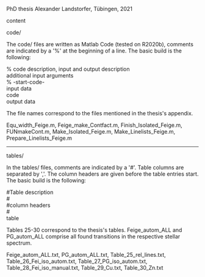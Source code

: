 PhD thesis Alexander Landstorfer, Tübingen, 2021


content



code/

The code/ files are written as Matlab Code (tested on R2020b), comments are indicated 
by a '%' at the beginning of a line. The basic build is the following:

% code description, input and output description  
additional input arguments  
% -start-code-  
input data  
code  
output data  

The file names correspond to the files mentioned in the thesis's appendix.


Equ_width_Feige.m,
Feige_make_Contfact.m,
Finish_Isolated_Feige.m,
FUNmakeCont.m,
Make_Isolated_Feige.m,
Make_Linelists_Feige.m,
Prepare_Linelists_Feige.m

-------------------------------------------------------------------------------------

tables/

In the tables/ files, comments are indicated by a '#'. Table columns are separated 
by ','. The column headers are given before the table entries start. The basic build 
is the following:

#Table description  
#<br>
#column headers  
#<br>
table  

Tables 25-30 correspond to the thesis's tables. Feige_autom_ALL and PG_autom_ALL 
comprise all found transitions in the respective stellar spectrum.


Feige_autom_ALL.txt,
PG_autom_ALL.txt,
Table_25_rel_lines.txt,
Table_26_Fei_iso_autom.txt,
Table_27_PG_iso_autom.txt,
Table_28_Fei_iso_manual.txt,
Table_29_Cu.txt,
Table_30_Zn.txt


